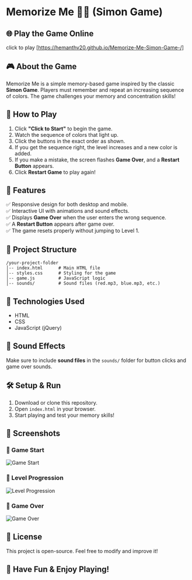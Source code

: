 # Memorize Me 🧠🎶 (Simon Game)

## 🌐 Play the Game Online
click to play [https://hemanthv20.github.io/Memorize-Me-Simon-Game-/]

## 🎮 About the Game
Memorize Me is a simple memory-based game inspired by the classic **Simon Game**. Players must remember and repeat an increasing sequence of colors. The game challenges your memory and concentration skills!

## 🚀 How to Play
1. Click **"Click to Start"** to begin the game.
2. Watch the sequence of colors that light up.
3. Click the buttons in the exact order as shown.
4. If you get the sequence right, the level increases and a new color is added.
5. If you make a mistake, the screen flashes **Game Over**, and a **Restart Button** appears.
6. Click **Restart Game** to play again!

## 📜 Features
✅ Responsive design for both desktop and mobile.  
✅ Interactive UI with animations and sound effects.  
✅ Displays **Game Over** when the user enters the wrong sequence.  
✅ A **Restart Button** appears after game over.  
✅ The game resets properly without jumping to Level 1.  

## 📁 Project Structure
```
/your-project-folder
│-- index.html      # Main HTML file
│-- styles.css      # Styling for the game
│-- game.js         # JavaScript logic
│-- sounds/         # Sound files (red.mp3, blue.mp3, etc.)
```

## 🔧 Technologies Used
- HTML
- CSS
- JavaScript (jQuery)

## 🎵 Sound Effects
Make sure to include **sound files** in the `sounds/` folder for button clicks and game over sounds.

## 🛠 Setup & Run
1. Download or clone this repository.
2. Open `index.html` in your browser.
3. Start playing and test your memory skills!

## 📌 Screenshots
### 📍 Game Start
![Game Start](https://via.placeholder.com/400x200?text=Click+to+Start)

### 📍 Level Progression
![Level Progression](https://via.placeholder.com/400x200?text=Level+2)

### 📍 Game Over
![Game Over](https://via.placeholder.com/400x200?text=Game+Over)

## 📜 License
This project is open-source. Feel free to modify and improve it!

## 🎉 Have Fun & Enjoy Playing!

